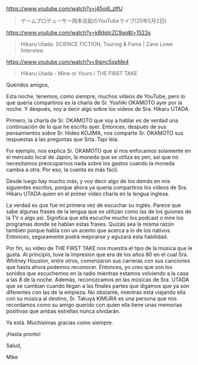 https://www.youtube.com/watch?v=j45oi6_ztfU

> ゲームプロデューサー岡本吉起のYouTubeライブ(25年5月2日) 

https://www.youtube.com/watch?v=kBdpIcZC9ag&t=1523s

> Hikaru Utada: SCIENCE FICTION, Touring & Fame | Zane Lowe Interview 

https://www.youtube.com/watch?v=9qjnc5xpMe4

> Hikaru Utada - Mine or Yours / THE FIRST TAKE 

Queridos amigos,

Esta noche, tenemos, como siempre, muchos vídeos de YouTube, pero lo que quería compartiros es la charla de Sr. Yoshiki OKAMOTO ayer por la noche. Y después, voy a decir algo sobre los vídeos de Sra. Hikaru UTADA.

Primero, la charla de Sr. OKAMOTO que voy a hablar es de verdad una continuación de lo que he escrito ayer. Entonces, después de sus pensamientos sobre Sr. Hideo KOJIMA, nos comparte Sr. OKAMOTO sus respuestas a las preguntas que Srta. Tapi leía. 

For ejemplo, nos explica Sr. OKAMOTO que si nos enfocamos solamente en el mercado local de Japón, la moneda que se utiliza es yen, así que no necesitamos preocuparnos nada sobre los gastos cuando la moneda cambia a otra. Por eso, la cuenta es más fácil. 

Desde luego hay mucho más, y voy decir algo de los demás en mis siguientes escritos, porque ahora ya quería compartiros los vídeos de Sra. Hikaru UTADA quien en el primer vídeo charla en la lengua inglesa. 

La verdad es que fue mi primera vez de escuchar su inglés. Parece que sabe algunas frases de la lengua que se utilizan como las de los guiones de la TV o algo así. Significa que ella escuche mucho los podcast o mire los programas donde se hablan estas frases. Quizás sea la misma razón también porque habla con un acento que acerca a lo de los nativos. Entonces, seguramente podrá mejorarse y aguzará esta habilidad. 

Por fin, su vídeo de THE FIRST TAKE nos muestra el tipo de la música que le gusta. Al principio, tuve la impresion que era de los años 80 en el cual Sra. Whitney Houston, entre otros, comenzaron sus carreras con sus canciones que hasta ahora podemos reconocer. Entonces, yo creo que son los sonidos que escuchemos en la radio mientras estamos volviendo a la casa a las 8 de la noche. Además, reconozcamos en las músicas de Sra. UTADA que se cambian cuando llegan a las finales partes que digamos que ya son diferentes con las de la empieza. No obstante, mientras está viajando ella con su música al destino, Sr. Takuya KIMURA es una persona que nos recordamos como su amigo querido con quien ella tiene unas memorias positivas que ambas estrellas nunca olvidarán.

Ya está. Muchísimas gracias como siempre.

¡Hasta pronto!

Salud,

Mike 
